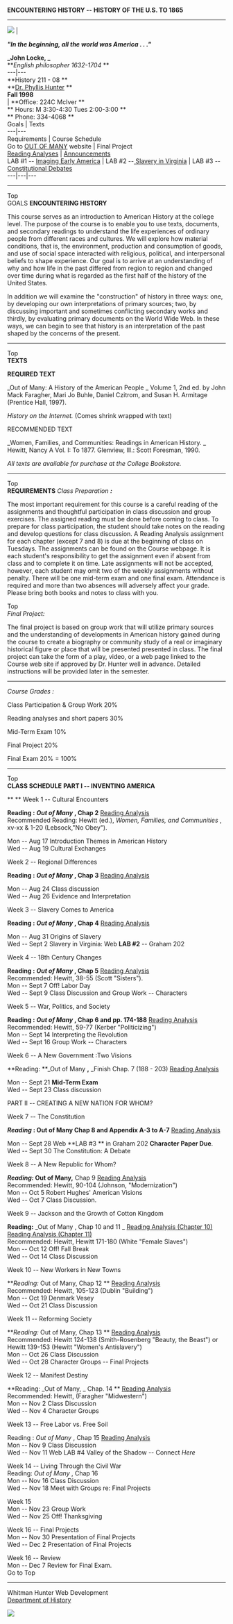 **ENCOUNTERING HISTORY --** **HISTORY OF THE U.S. TO 1865**  

* * *

![](hudson_pain.jpg)  |

**_"In the beginning, all the world was America . . ."_**  

**_John Locke,  _**  
**_English philosopher 1632-1704_  **  
---|---  
**History 211 - 08  **  
**[Dr. Phyllis Hunter](/~pwhunter)  **  
**Fall 1998**  
                                                  | **Office: 224C McIver  **    
**  Hours: M 3:30-4:30  Tues 2:00-3:00 **  
**  Phone:  334-4068 **  
  Goals | Texts  
---|---  
Requirements | Course Schedule  
Go to [OUT OF MANY](http://www.prenhall.com/~bookbind/pubbooks/faragher/)
website | Final Project  
[Reading Analyses](http://www.uncg.edu/his/courses/pwhunter/211w/RATOC.htm) |
[Announcements](http://www.uncg.edu/his/courses/pwhunter/211w/announce.htm)  
  LAB #1 -- [Imaging Early
America](http://www.uncg.edu/his/courses/pwhunter/211w/lab1.htm) | LAB #2 --[
Slavery in Virginia](http://www.uncg.edu/his/courses/pwhunter/211w/lab2.htm) |
LAB #3 -- [Constitutional
Debates](http://www.uncg.edu/his/courses/pwhunter/211w/lab3.htm)  
---|---|---  
  
* * *

Top  
GOALS **ENCOUNTERING HISTORY**

This course serves as an introduction to American History at the college
level. The purpose of the course is to enable you to use texts, documents, and
secondary readings to understand the life experiences of ordinary people from
different races and cultures. We will explore how material conditions, that
is, the environment, production and consumption of goods, and use of social
space interacted with religious, political, and interpersonal beliefs to shape
experience. Our goal is to arrive at an understanding of why and how life in
the past differed from region to region and changed over time during what is
regarded as the first half of the history of the United States.

In addition we will examine the "construction" of history in three ways: one,
by developing our own interpretations of primary sources; two, by discussing
important and sometimes conflicting secondary works and thirdly, by evaluating
primary documents on the World Wide Web.  In these ways, we can begin to see
that history is an interpretation of the past shaped by the concerns of the
present.

* * *

Top  
**TEXTS**

**REQUIRED TEXT**

_Out of Many: A History of the American People _ Volume 1, 2nd ed. by John
Mack Faragher, Mari Jo Buhle, Daniel Czitrom, and Susan H. Armitage (Prentice
Hall, 1997).

_History on the Internet._ (Comes shrink wrapped with text)

RECOMMENDED TEXT

_Women, Families, and Communities: Readings in American History. _ Hewitt,
Nancy A Vol. I: To 1877. Glenview, Ill.: Scott Foresman, 1990.

_All texts are available for purchase at the College Bookstore._

* * *

Top  
**REQUIREMENTS** _Class Preparation **:**_

The most important requirement for this course is a careful reading of the
assignments and thoughtful participation in class discussion and group
exercises. The assigned reading must be done before coming to class. To
prepare for class participation, the student should take notes on the reading
and develop questions for class discussion.  A Reading Analysis assignment for
each chapter (except 7 and 8) is due at the beginning of class on Tuesdays.
The assignments can be found on the Course webpage. It is each student's
responsibility to get the assignment even if absent from class and to complete
it on time. Late assignments will not be accepted, however, each student may
omit two of the weekly assignments without penalty. There will be one mid-term
exam and one final exam. Attendance is required and more than two absences
will adversely affect your grade. Please bring both books and notes to class
with you.

Top  
_Final Project:_

The final project is based on group work that will utilize primary sources and
the understanding of developments in American history gained during the course
to create a biography or community study of a real or imaginary historical
figure or place that will be presented presented in class. The final project
can take the form of a play, video, or a web page linked to the Course web
site if approved by Dr. Hunter well in advance. Detailed instructions will be
provided later in the semester.

* * *

_Course Grades :_

Class Participation & Group Work 20%

Reading analyses and short papers 30%

Mid-Term Exam 10%

Final Project 20%

Final Exam 20% = 100%

* * *

Top  
**CLASS SCHEDULE** **PART I -- INVENTING AMERICA**

** **  Week 1 -- Cultural Encounters

**Reading : _Out of Many_ , Chap 2**     [Reading
Analysis](http://www.uncg.edu/his/courses/pwhunter/211w/rachap2.htm)  
Recommended Reading: Hewitt (ed.), _Women, Families, and Communities_ , xv-xx
& 1-20 (Lebsock,"No Obey").

Mon -- Aug 17     Introduction   Themes in American History  
Wed -- Aug 19     Cultural Exchanges

Week 2 -- Regional Differences

**Reading : _Out of Many_ ,  Chap 3**    [Reading
Analysis](http://www.uncg.edu/his/courses/pwhunter/211w/rachap3.htm)

Mon -- Aug 24     Class discussion  
Wed -- Aug 26     Evidence and Interpretation

Week 3 -- Slavery Comes to America

**Reading : _Out of Many_ ,  Chap 4**   [Reading
Analysis](http://www.uncg.edu/his/courses/pwhunter/211w/rachap4.htm)  
    
Mon -- Aug 31    Origins of Slavery  
Wed -- Sept 2     Slavery in Virginia: Web **LAB #2** \-- Graham 202

Week 4 -- 18th Century Changes

**Reading : _Out of Many_ ,  Chap 5**   [Reading
Analysis](http://www.uncg.edu/his/courses/pwhunter/211w/rachap5.htm)  
Recommended: Hewitt, 38-55 (Scott "Sisters").  
Mon -- Sept 7    Off!   Labor Day  
Wed -- Sept 9    Class Discussion and Group Work -- Characters

  Week 5 -- War, Politics, and Society

**Reading : _Out of Many_ ,  Chap 6 and  pp. 174-188**   [Reading
Analysis](http://www.uncg.edu/his/courses/pwhunter/211w/rachap6.htm)  
Recommended:  Hewitt, 59-77 (Kerber "Politicizing")  
Mon -- Sept 14   Interpreting the Revolution  
Wed -- Sept 16   Group Work -- Characters

 Week 6 -- A New Government :Two Visions

**Reading:    **_Out of Many **,**    _Finish Chap. 7 (188 \- 203)   [Reading
Analysis](http://www.uncg.edu/his/courses/pwhunter/211w/rachap7.htm)

Mon  \-- Sept 21      **Mid-Term Exam**  
Wed -- Sept 23       Class discussion

PART II -- CREATING A NEW NATION FOR WHOM?

Week 7 -- The Constitution

**_Reading_ :   Out of Many   Chap 8 and Appendix  A-3 to A-7**   [Reading
Analysis](http://www.uncg.edu/his/courses/pwhunter/211w/rachap8.htm)

Mon -- Sept 28            Web  **LAB #3  ** in  Graham 202      **Character
Paper Due**.  
Wed -- Sept 30            The Constitution: A Debate  

Week 8 -- A New Republic for Whom?

**_Reading:_ Out of Many,**     Chap 9    [Reading
Analysis](http://www.uncg.edu/his/courses/pwhunter/211w/rachap9.htm)  
Recommended:  Hewitt,  90-104  (Johnson,  "Modernization")  
Mon -- Oct 5       Robert Hughes'   American Visions  
Wed -- Oct 7      Class Discussion.

Week 9 -- Jackson and the Growth of Cotton Kingdom

**Reading:** _Out of Many ,   Chap 10 and 11   _ [Reading Analysis (Chapter
10)](http://www.uncg.edu/his/courses/pwhunter/211w/rachap10.htm)   [Reading
Analysis (Chapter
11)](http://www.uncg.edu/his/courses/pwhunter/211w/rachap11.htm)  
Recommended:  Hewitt,  Hewitt 171-180 (White "Female Slaves")  
Mon -- Oct 12       Off!     Fall Break  
Wed -- Oct 14       Class Discussion

Week 10 -- New Workers in New Towns

**_Reading:_ Out of Many,  Chap 12   ** [Reading
Analysis](http://www.uncg.edu/his/courses/pwhunter/211w/rachap12.htm)  
Recommended:  Hewitt, 105-123 (Dublin "Building")  
Mon -- Oct 19     Denmark Vesey  
Wed -- Oct 21     Class Discussion

Week 11 -- Reforming Society

**_Reading:_ Out of Many, Chap 13   ** [Reading
Analysis](http://www.uncg.edu/his/courses/pwhunter/211w/rachap13.htm)  
Recommended: Hewitt 124-138 (Smith-Rosenberg "Beauty, the Beast") or Hewitt
139-153 (Hewitt "Women's Antislavery")  
Mon -- Oct 26             Class Discussion  
Wed -- Oct 28             Character Groups  \--  Final Projects

Week 12 -- Manifest Destiny

**Reading: _Out of Many,  _ Chap. 14   ** [Reading
Analysis](http://www.uncg.edu/his/courses/pwhunter/211w/rachap14.htm)  
Recommended: Hewitt, (Faragher "Midwestern")  
Mon -- Nov 2         Class Discussion  
Wed -- Nov 4         Character Groups

Week 13 -- Free Labor vs. Free Soil

Reading :  _Out of Many_ , Chap 15     [Reading
Analysis](http://www.uncg.edu/his/courses/pwhunter/211w/rachap15.htm)  
Mon -- Nov 9     Class Discussion  
Wed -- Nov 11    Web LAB #4       Valley of the Shadow -- Connect _Here_

Week 14 -- Living Through the Civil War  
Reading:  _Out of Many_ ,  Chap 16  
Mon -- Nov 16      Class Discussion  
Wed -- Nov 18      Meet with Groups re: Final Projects

Week 15  
Mon -- Nov 23      Group Work  
Wed -- Nov 25       Off!    Thanksgiving

Week 16 -- Final Projects  
Mon -- Nov 30     Presentation of Final Projects  
Wed -- Dec 2       Presentation of Final Projects

Week 16 -- Review  
Mon -- Dec 7     Review for Final Exam.  
Go to Top

* * *

Whitman Hunter Web Development  
[Department of History](http://www.uncg.edu/his)

[![](uncg.gif)](http://www.uncg.edu/)

